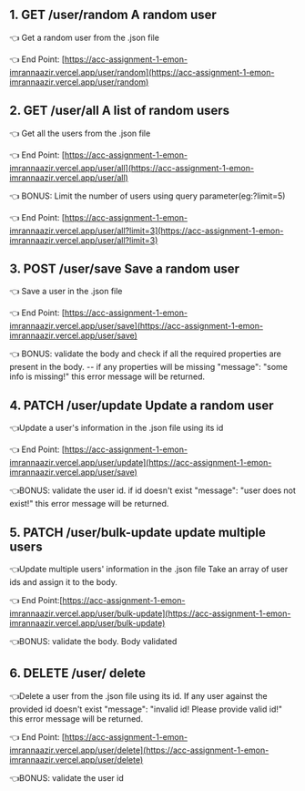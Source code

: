 ## 1. GET /user/random A random user

👈 Get a random user from the .json file

👈 End Point: [https://acc-assignment-1-emon-imrannaazir.vercel.app/user/random](https://acc-assignment-1-emon-imrannaazir.vercel.app/user/random)

## 2. GET /user/all A list of random users

👈 Get all the users from the .json file

👈 End Point: [https://acc-assignment-1-emon-imrannaazir.vercel.app/user/all](https://acc-assignment-1-emon-imrannaazir.vercel.app/user/all)

👈 BONUS: Limit the number of users using query parameter(eg:?limit=5)

👈 End Point: [https://acc-assignment-1-emon-imrannaazir.vercel.app/user/all?limit=3](https://acc-assignment-1-emon-imrannaazir.vercel.app/user/all?limit=3)

## 3. POST /user/save Save a random user

👈 Save a user in the .json file

👈 End Point: [https://acc-assignment-1-emon-imrannaazir.vercel.app/user/save](https://acc-assignment-1-emon-imrannaazir.vercel.app/user/save)

👈 BONUS: validate the body and check if all the required properties are present in the body. -- if any properties will be missing "message": "some info is missing!" this error message will be returned.

## 4. PATCH /user/update Update a random user

👈Update a user's information in the .json file using its id

👈 End Point: [https://acc-assignment-1-emon-imrannaazir.vercel.app/user/update](https://acc-assignment-1-emon-imrannaazir.vercel.app/user/save)

👈BONUS: validate the user id. if id doesn't exist "message": "user does not exist!" this error message will be returned.

## 5. PATCH /user/bulk-update update multiple users

👈Update multiple users' information in the .json file
Take an array of user ids and assign it to the body.

👈 End Point:[https://acc-assignment-1-emon-imrannaazir.vercel.app/user/bulk-update](https://acc-assignment-1-emon-imrannaazir.vercel.app/user/bulk-update)

👈BONUS: validate the body. Body validated

## 6. DELETE /user/ delete

👈Delete a user from the .json file using its id. If any user against the provided id doesn't exist "message": "invalid id! Please provide valid id!" this error message will be returned.

👈 End Point: [https://acc-assignment-1-emon-imrannaazir.vercel.app/user/delete](https://acc-assignment-1-emon-imrannaazir.vercel.app/user/delete)

👈BONUS: validate the user id
